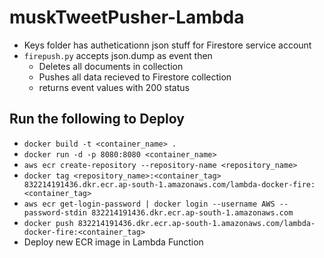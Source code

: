 # muskTweetPusher-Lambda
* Keys folder has autheticationn json stuff for Firestore service account
* `firepush.py` accepts json.dump as event then
    * Deletes all documents in collection
    * Pushes all data recieved to Firestore collection
    * returns event values with 200 status

## Run the following to Deploy
* `docker build -t <container_name> .`
* `docker run -d -p 8080:8080 <container_name>`
* `aws ecr create-repository --repository-name <repository_name>`
* `docker tag <repository_name>:<container_tag> 832214191436.dkr.ecr.ap-south-1.amazonaws.com/lambda-docker-fire:<container_tag>`
* `aws ecr get-login-password | docker login --username AWS --password-stdin 832214191436.dkr.ecr.ap-south-1.amazonaws.com`
* `docker push 832214191436.dkr.ecr.ap-south-1.amazonaws.com/lambda-docker-fire:<container_tag>`
* Deploy new ECR image in Lambda Function